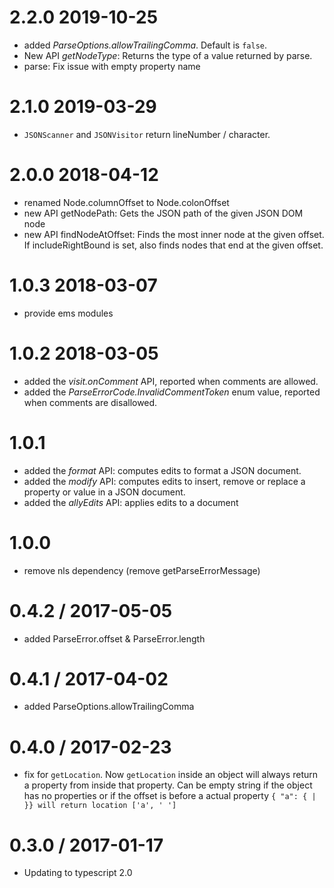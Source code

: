 2.2.0 2019-10-25
==================
 * added *ParseOptions.allowTrailingComma*. Default is `false`.
 * New API *getNodeType*: Returns the type of a value returned by parse.
 * parse: Fix issue with empty property name

2.1.0 2019-03-29
==================
 * `JSONScanner` and `JSONVisitor` return lineNumber / character.

2.0.0 2018-04-12
==================
  * renamed Node.columnOffset to Node.colonOffset
  * new API getNodePath: Gets the JSON path of the given JSON DOM node
  * new API findNodeAtOffset: Finds the most inner node at the given offset. If includeRightBound is set, also finds nodes that end at the given offset.

1.0.3 2018-03-07
==================
  * provide ems modules

1.0.2 2018-03-05
==================
  * added the *visit.onComment* API, reported when comments are allowed.
  * added the *ParseErrorCode.InvalidCommentToken* enum value, reported when comments are disallowed.

1.0.1
==================
  * added the *format* API: computes edits to format a JSON document.
  * added the *modify* API: computes edits to insert, remove or replace a property or value in a JSON document.
  * added the *allyEdits* API: applies edits to a document

1.0.0
==================
 * remove nls dependency (remove getParseErrorMessage)

0.4.2 / 2017-05-05
==================
 * added ParseError.offset & ParseError.length

0.4.1 / 2017-04-02
==================
 * added ParseOptions.allowTrailingComma

0.4.0 / 2017-02-23
==================
  * fix for `getLocation`. Now `getLocation` inside an object will always return a property from inside that property. Can be empty string if the object has no properties or if the offset is before a actual property  `{ "a": { | }} will return location ['a', ' ']`

0.3.0 / 2017-01-17
==================
  * Updating to typescript 2.0